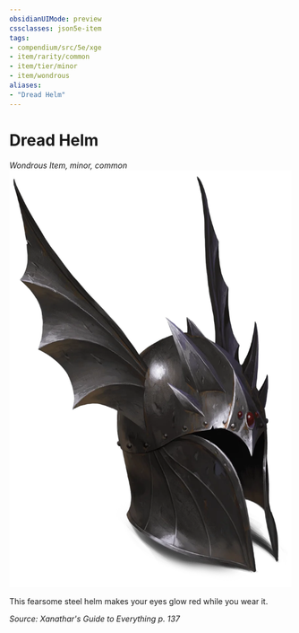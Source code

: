 ```yaml
---
obsidianUIMode: preview
cssclasses: json5e-item
tags:
- compendium/src/5e/xge
- item/rarity/common
- item/tier/minor
- item/wondrous
aliases: 
- "Dread Helm"
---
```

# Dread Helm
*Wondrous Item, minor, common*  
![](https://raw.githubusercontent.com/5etools-mirror-2/5etools-img/main/items/XGE/Dread%20Helm.webp#right)  


This fearsome steel helm makes your eyes glow red while you wear it.

*Source: Xanathar's Guide to Everything p. 137*